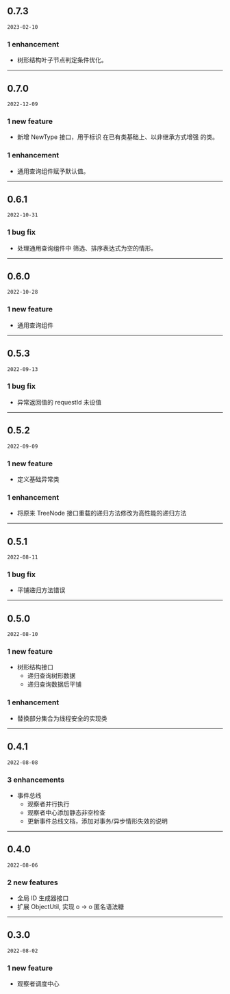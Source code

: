 ## 0.7.3

`2023-02-10`

### 1 enhancement

- 树形结构叶子节点判定条件优化。

---

## 0.7.0

`2022-12-09`

### 1 new feature

- 新增 NewType 接口，用于标识 在已有类基础上、以非继承方式增强 的类。

### 1 enhancement

- 通用查询组件赋予默认值。

---

## 0.6.1

`2022-10-31`

### 1 bug fix

- 处理通用查询组件中 筛选、排序表达式为空的情形。

---

## 0.6.0

`2022-10-28`

### 1 new feature

- 通用查询组件

---

## 0.5.3

`2022-09-13`

### 1 bug fix

- 异常返回值的 requestId 未设值

---

## 0.5.2

`2022-09-09`

### 1 new feature

- 定义基础异常类

### 1 enhancement

- 将原来 TreeNode 接口重载的递归方法修改为高性能的递归方法

---

## 0.5.1

`2022-08-11`

### 1 bug fix

- 平铺递归方法错误

---

## 0.5.0

`2022-08-10`

### 1 new feature

- 树形结构接口
  - 递归查询树形数据
  - 递归查询数据后平铺

### 1 enhancement

- 替换部分集合为线程安全的实现类

---

## 0.4.1

`2022-08-08`

### 3 enhancements

- 事件总线
  - 观察者并行执行
  - 观察者中心添加静态非空检查
  - 更新事件总线文档，添加对事务/异步情形失效的说明

---

## 0.4.0

`2022-08-06`

### 2 new features

- 全局 ID 生成器接口
- 扩展 ObjectUtil, 实现 o -> o 匿名语法糖

---

## 0.3.0

`2022-08-02`

### 1 new feature

- 观察者调度中心
